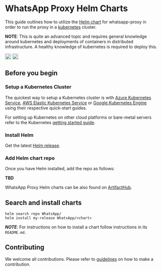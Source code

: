 <!-- Copyright (c) Meta Platforms, Inc. and affiliates.

License found in the LICENSE file in the root directory
of this source tree. -->
# WhatsApp Proxy Helm Charts

This guide outlines how to utilize the [Helm chart](https://helm.sh/) for whatsapp-proxy in order to run the proxy in a [kubernetes](https://kubernetes.io/) cluster.

**NOTE**: This is quite an advanced topic and requires general knowledge around kubernetes and deployments of containers in distributed infrastructure. A healthy knowledge of kubernetes is required to deploy this.

[<img alt="github" src="https://img.shields.io/badge/github-WhatsApp/proxy-8da0cb?style=for-the-badge&labelColor=555555&logo=github" height="20">](https://github.com/WhatsApp/proxy)
[<img alt="build status" src="https://img.shields.io/github/workflow/status/WhatsApp/proxy/ci/main?style=for-the-badge" height="20">](https://github.com/WhatsApp/proxy/actions?query=branch%3Amain)

## Before you begin

### Setup a Kubernetes Cluster

The quickest way to setup a Kubernetes cluster is with [Azure Kubernetes Service](https://azure.microsoft.com/en-us/services/kubernetes-service/), [AWS Elastic Kubernetes Service](https://aws.amazon.com/eks/) or [Google Kubernetes Engine](https://cloud.google.com/kubernetes-engine/) using their respective quick-start guides.

For setting up Kubernetes on other cloud platforms or bare-metal servers refer to the Kubernetes [getting started guide](http://kubernetes.io/docs/getting-started-guides/).

### Install Helm

Get the latest [Helm release](https://github.com/helm/helm#install).

### Add Helm chart repo

Once you have Helm installed, add the repo as follows:

**TBD**

<!-- ```console
helm repo add whatsapp_proxy https://WhatsApp.github.io/proxy
helm repo update
``` -->

WhatsApp Proxy Helm charts can be also found on [ArtifactHub](https://artifacthub.io/packages/search?repo=WhatsApp).

## Search and install charts

```console
helm search repo WhatsApp/
helm install my-release WhatsApp/<chart>
```

**_NOTE_**: For instructions on how to install a chart follow instructions in its `README.md`.

## Contributing

We welcome all contributions. Please refer to [guidelines](../CONTRIBUTING.md) on how to make a contribution.
